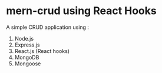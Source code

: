 # mern-crud using React Hooks
A simple CRUD application using :

1. Node.js
2. Express.js
3. React.js (React hooks)
4. MongoDB
5. Mongoose


